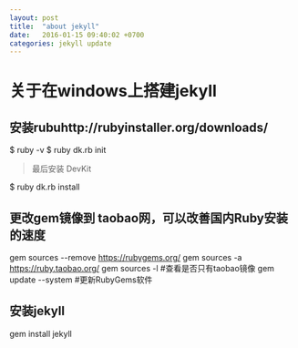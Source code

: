 ```yaml
---
layout: post
title:  "about jekyll"
date:   2016-01-15 09:40:02 +0700
categories: jekyll update
---
```

# 关于在windows上搭建jekyll

## 安装rubuhttp://rubyinstaller.org/downloads/
$ ruby -v
$ ruby dk.rb init
>最后安装 DevKit

$ ruby dk.rb install

## 更改gem镜像到 taobao网，可以改善国内Ruby安装的速度
gem sources --remove https://rubygems.org/
gem sources -a https://ruby.taobao.org/
gem sources -l         #查看是否只有taobao镜像
gem update --system    #更新RubyGems软件


## 安装jekyll
gem install jekyll
